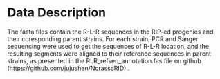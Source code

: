 # Data Description
The fasta files contain the R-L-R sequences in the RIP-ed progenies and their coresponding parent strains. For each strain, PCR  and Sanger sequencing were used to get the sequences of R-L-R location, and the resulting segments were aligned to their reference sequences in parent strains, as presented in the  RLR_refseq_annotation.fas file on github (https://github.com/jujushen/NcrassaRID) . 
